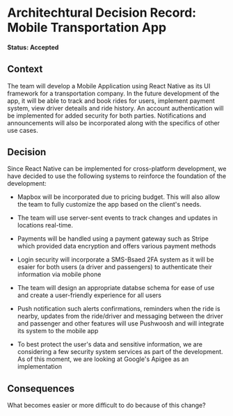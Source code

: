 # Architechtural Decision Record: Mobile Transportation App

#### Status: Accepted

## Context

The team will develop a Mobile Application using React Native as its UI framework for a transportation company. In the future development of the app, it will be able to track and book rides for users, implement payment system, view driver deteails and ride history. An account authentication will be implemented for added security for both parties. Notifications and announcements will also be incorporated along with the specifics of other use cases.

## Decision

Since React Native can be implemented for cross-platform development, we have decided to use the following systems to reinforce the foundation of the development:

- Mapbox will be incorporated due to pricing budget. This will also allow the team to fully customize the app based on the client's needs. 

- The team will use server-sent events to track changes and updates in locations real-time.

- Payments will be handled using a payment gateway such as Stripe which provided data encryption and offers various payment methods

- Login security will incorporate a SMS-Bsaed 2FA system as it will be esaier for both users (a driver and passengers) to authenticate their information via mobile phone

- The team will design an appropriate databse schema for ease of use and create a user-friendly experience for all users 

- Push notification such alerts confirmations, reminders when the ride is nearby, updates from the ride/driver and messaging between the driver and passenger and other features will use Pushwoosh and will integrate its system to the mobile app

- To best protect the user's data and sensitive information, we are considering a few security system services as part of the development. As of this moment, we are looking at Google's Apigee as an implementation


## Consequences

What becomes easier or more difficult to do because of this change?

